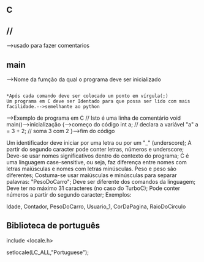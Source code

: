 ## C

## //
-->usado para fazer comentarios

## main
-->Nome da fumção da qual o programa deve ser inicializado

```

*Após cada comando deve ser colocado um ponto em vírgula(;)
Um programa em C deve ser Identado para que possa ser lido com mais facilidade.-->semelhante ao python

```



-->Exemplo de programa em C
// Isto é uma linha de comentário
void main()-->inicialização
{-->começo do código 
   int a;            // declara a variável "a"
   a = 3 + 2;        // soma 3 com 2
}-->fim do código


Um identificador deve iniciar por uma letra ou por um "_" (underscore);
A partir do segundo caracter pode conter letras, números e underscore;
Deve-se usar nomes significativos dentro do contexto do programa;
C é uma linguagem case-sensitive, ou seja, faz diferença entre nomes com letras maiúsculas e nomes com letras minúsculas.  Peso   e  peso são diferentes;
Costuma-se usar maiúsculas e minúsculas para separar palavras: "PesoDoCarro";
Deve ser diferente dos comandos da linguagem;
Deve ter no máximo 31 caracteres (no caso do TurboC);
Pode conter números a partir do segundo caracter;
Exemplos:

Idade, Contador, PesoDoCarro,
Usuario_1, CorDaPagina, RaioDoCirculo

## Biblioteca de português
include <locale.h>

setlocale(LC_ALL,"Portuguese");


